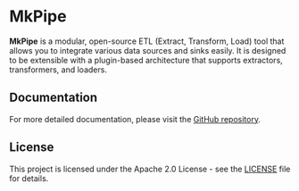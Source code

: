 # MkPipe

**MkPipe** is a modular, open-source ETL (Extract, Transform, Load) tool that allows you to integrate various data sources and sinks easily. It is designed to be extensible with a plugin-based architecture that supports extractors, transformers, and loaders.

## Documentation

For more detailed documentation, please visit the [GitHub repository](https://github.com/mkpipe-etl/mkpipe).

## License

This project is licensed under the Apache 2.0 License - see the [LICENSE](LICENSE) file for details.

